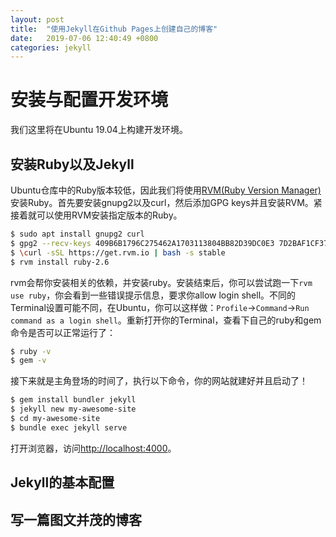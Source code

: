 ```yaml
---
layout: post
title:  "使用Jekyll在Github Pages上创建自己的博客"
date:   2019-07-06 12:40:49 +0800
categories: jekyll
---
```


# 安装与配置开发环境

我们这里将在Ubuntu 19.04上构建开发环境。

## 安装Ruby以及Jekyll

Ubuntu仓库中的Ruby版本较低，因此我们将使用[RVM(Ruby Version Manager)](http://rvm.io/)安装Ruby。首先要安装gnupg2以及curl，然后添加GPG keys并且安装RVM。紧接着就可以使用RVM安装指定版本的Ruby。

```Bash
$ sudo apt install gnupg2 curl
$ gpg2 --recv-keys 409B6B1796C275462A1703113804BB82D39DC0E3 7D2BAF1CF37B13E2069D6956105BD0E739499BDB
$ \curl -sSL https://get.rvm.io | bash -s stable
$ rvm install ruby-2.6
```

rvm会帮你安装相关的依赖，并安装ruby。安装结束后，你可以尝试跑一下`rvm use ruby`，你会看到一些错误提示信息，要求你allow login shell。不同的Terminal设置可能不同，在Ubuntu，你可以这样做：`Profile`->`Command`->`Run command as a login shell`。重新打开你的Terminal，查看下自己的ruby和gem命令是否可以正常运行了：

```Bash
$ ruby -v
$ gem -v
```

接下来就是主角登场的时间了，执行以下命令，你的网站就建好并且启动了！

```Bash
$ gem install bundler jekyll
$ jekyll new my-awesome-site
$ cd my-awesome-site
$ bundle exec jekyll serve
```

打开浏览器，访问[http://localhost:4000](http://localhost:4000)。

## Jekyll的基本配置


## 写一篇图文并茂的博客
